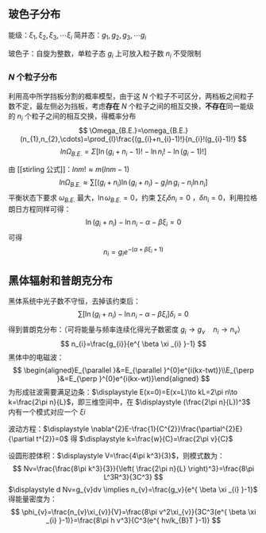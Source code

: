 ## 玻色子分布

能级：$\displaystyle \xi_{1},\xi_{2},\xi_{3},\cdots \xi_{i}$
简并态：$\displaystyle g_{1},g_{2},g_{3},\cdots g_{i}$

玻色子：自旋为整数，单粒子态 $\displaystyle g_{i}$ 上可放入粒子数 $\displaystyle n_{i}$ 不受限制

### $\displaystyle N$ 个粒子分布
利用高中所学挡板分割的概率模型，由于这 $\displaystyle N$ 个粒子不可区分，两档板之间粒子数不定，最左侧必为挡板，考虑**存在** $\displaystyle N$ 个粒子之间的相互交换，**不存在**同一能级的 $n_{i}$ 个粒子之间的相互交换，得概率分布
$$
\Omega_{B.E.}=\omega_{B.E.}(n_{1},n_{2},\cdots)=\prod_{l}\frac{(g_{i}+n_{i}-1)!}{n_{i}!(g_{i}-1)!}
$$
$$
ln\Omega_{B.E.}=\Sigma \left[  \ln(g_i+n_i-1)!-\ln n_i!-\ln(g_{i}-1)!\right]
$$

由 [[stirling 公式]]：$lnm!\approx m(lnm-1)$ 
$$
ln\Omega_{B.E.} \approx \sum[(g_i+n_i)\ln(g_i+n_i)-g_{i}\ln g_{i}-n_{i}\ln n_{i}]
$$
平衡状态下要求 $\displaystyle \omega_{B.E.}$ 最大，$\displaystyle \ln \omega_{B.E.}=0$，约束 $\displaystyle \sum \xi _{i} \delta n_{i}=0$ ，$\displaystyle \delta n _{i}=0$，利用拉格朗日方程同样可得：
$$
\ln(g_{i}+n_{i})-\ln n_{i}-\alpha -\beta \xi _{i}=0
$$ 可得
$$
n_{i}=g_{i}e^{ -(\alpha+\beta \xi _{i}+1) }
$$
## 黑体辐射和普朗克分布
黑体系统中光子数不守恒，去掉该约束后：
$$
\sum\left[ \ln\left(g_{i}+n_{i}\right) -\ln n_{i}-\alpha -\beta \xi _{i}\right]\delta _{i} =0 
$$
得到普朗克分布：（可将能量与频率连续化得光子数密度 $\displaystyle g_{i}\to g_{v}\quad n_{i} \to n_{v}$）
$$
n_{i}=\frac{g_{i}}{e^{ \beta \xi _{i} }-1}
$$
黑体中的电磁波：
$$
\begin{aligned}E_{\parallel }&=E_{\parallel }^{0}e^{i(kx-twt)}\\E_{\perp }&=E_{\perp }^{0}e^{i(kx-wt)}\end{aligned}
$$
为形成驻波需要满足边条：$\displaystyle E(x=0)=E(x=L)\to kL=2\pi n\to k=\frac{2\pi n}{L}$，即三维空间中，在 $\displaystyle (\frac{2\pi n}{L})^3$ 内有一个模式对应一个 $\displaystyle \xi i$

波动方程：$\displaystyle \nabla^{2}E-\frac{1}{C^{2}}\frac{\partial^{2}E}{\partial t^{2}}=0$ 得 $\displaystyle k=\frac{w}{C}=\frac{2\pi v}{C}$ 

设圆形腔体积：$\displaystyle V=\frac{4\pi k^3}{3}$，则模式数为：
$$
Nv=\frac{\frac{8\pi k^3}{3}}{\left( \frac{2\pi n}{L} \right)^3}=\frac{8\pi L^3R^3}{3C^3}
$$
$\displaystyle d Nv=g_{v}dv \implies n_{v}=\frac{g_v}{e^{ \beta \xi _{i} }-1}$ 得能量密度为：
$$
\phi_{v}=\frac{n_{v}\xi_{v}}{V}=\frac{8\pi v^2\xi_{v}}{3C^3(e^{ \beta \xi _{i} }-1)}=\frac{8\pi h v^3}{C^3(e^{ hv/k_{B}T }-1)}
$$


